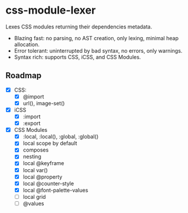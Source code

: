 # css-module-lexer

Lexes CSS modules returning their dependencies metadata.

- Blazing fast: no parsing, no AST creation, only lexing, minimal heap allocation.
- Error tolerant: uninterrupted by bad syntax, no errors, only warnings.
- Syntax rich: supports CSS, iCSS, and CSS Modules.

## Roadmap

- [x] CSS:
  - [x] @import
  - [x] url(), image-set()
- [x] iCSS
  - [x] :import
  - [x] :export
- [x] CSS Modules
  - [x] :local, :local(), :global, :global()
  - [x] local scope by default
  - [x] composes
  - [x] nesting
  - [x] local @keyframe
  - [x] local var()
  - [x] local @property
  - [x] local @counter-style
  - [x] local @font-palette-values
  - [ ] local grid
  - [ ] @values
